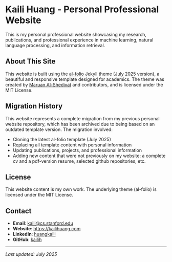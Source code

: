 # Kaili Huang - Personal Professional Website

This is my personal professional website showcasing my research, publications, and professional experience in machine learning, natural language processing, and information retrieval.

## About This Site

This website is built using the [al-folio](https://github.com/alshedivat/al-folio) Jekyll theme (July 2025 version), a beautiful and responsive template designed for academics. The theme was created by [Maruan Al-Shedivat](https://github.com/alshedivat) and contributors, and is licensed under the MIT License.

## Migration History

This website represents a complete migration from my previous personal website repository, which has been archived due to being based on an outdated template version. The migration involved:

- Cloning the latest al-folio template (July 2025)
- Replacing all template content with personal information
- Updating publications, projects, and professional information
- Adding new content that were not previously on my website: a complete cv and a pdf-version resume, selected github repositories, etc.

<!-- ## Local Development - for my own reference

To run this website locally:

```bash
docker compose pull
docker compose up
```

The site will be available at `http://localhost:8080/`. -->

## License

This website content is my own work. The underlying theme (al-folio) is licensed under the MIT License.

## Contact

- **Email**: kaili@cs.stanford.edu
- **Website**: https://kailihuang.com
- **LinkedIn**: [huangkaili](https://www.linkedin.com/in/huangkaili/)
- **GitHub**: [kailih](https://github.com/kailih)

---

*Last updated: July 2025*
